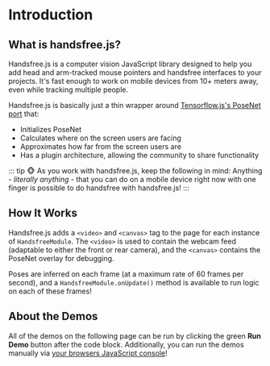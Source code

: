 # Introduction
## What is handsfree.js?
Handsfree.js is a computer vision JavaScript library designed to help you add head and arm-tracked mouse pointers and handsfree interfaces to your projects. It's fast enough to work on mobile devices from 10+ meters away, even while tracking multiple people.

Handsfree.js is basically just a thin wrapper around [Tensorflow.js's PoseNet port](https://github.com/tensorflow/tfjs-models/tree/master/posenet) that:

- Initializes PoseNet
- Calculates where on the screen users are facing
- Approximates how far from the screen users are
- Has a plugin architecture, allowing the community to share functionality

::: tip 🐵 As you work with handsfree.js, keep the following in mind:
Anything - <i>literally anything</i> - that you can do on a mobile device right now with one finger is possible to do handsfree with handsfree.js!
:::

## How It Works

Handsfree.js adds a `<video>` and `<canvas>` tag to the page for each instance of `HandsfreeModule`. The `<video>` is used to contain the webcam feed (adaptable to either the front or rear camera), and the `<canvas>` contains the PoseNet overlay for debugging.

Poses are inferred on each frame (at a maximum rate of 60 frames per second), and a `HandsfreeModule.onUpdate()` method is available to run logic on each of these frames!

## About the Demos

All of the demos on the following page can be run by clicking the green **Run Demo** button after the code block. Additionally, you can run the demos manually via [your browsers JavaScript console](https://webmasters.stackexchange.com/a/77337)!
